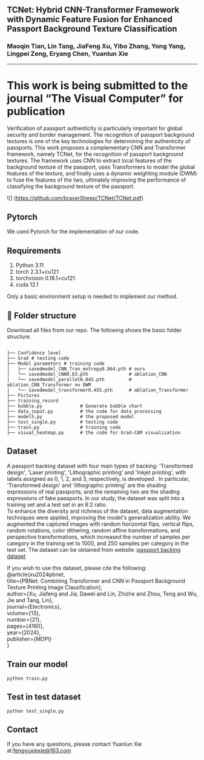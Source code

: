 ## TCNet: Hybrid CNN-Transformer Framework with Dynamic Feature Fusion for Enhanced Passport Background Texture Classification
### Maoqin Tian, Lin Tang, JiaFeng Xu, Yibo Zhang, Yong Yang, Lingpei Zeng, Eryang Chen, Yuanlun Xie
---
This work is being submitted to the journal “The Visual Computer” for publication
===
Verification of passport authenticity is particularly important for global security and border management. The recognition of passport background textures is one of the key technologies for determining the authenticity of passports. This work proposes a complementary CNN and Transformer framework, namely TCNet, for the recognition of passport background textures. The framework uses CNN to extract local features of the background texture of the passport, uses Transformers to model the global features of the texture, and finally uses a dynamic weighting module (DWM) to fuse the features of the two, ultimately improving the performance of classifying the background texture of the passport.

![]
(https://github.com/braverSheep/TCNet/TCNet.pdf)

## Pytorch
We used Pytorch for the implementation of our code.

## Requirements
1. Python 3.11
2. torch 2.3.1+cu121
3. torchvision 0.18.1+cu121
4. cuda 12.1

Only a basic environment setup is needed to implement our method.

## 📁 Folder structure

Download all files from our repo. The following shows the basic folder structure.

```text

├── Confidence level
├── Grad # testing code
├── Model parameters # training code
│   ├── savedmodel_CNN_Tran_entropy0.864.pth # ours
│   └── savedmodel_CNN0.83.pth               # ablation_CNN
|   └── savedmodel_parallel0.845.pth         # ablation_CNN_Transformer no DWM
|   └── savedmodel_transformer0.455.pth      # ablation_Transformer
├── Pictures               
├── training_record
├── bubble.py              # Generate bubble chart
├── data_input.py          # the code for data processing
├── model5.py              # the proposed model
├── test_single.py         # testing code
├── train.py               # training code
├── visual_heatmap.py      # the code for Grad-CAM visualization

```


## Dataset
A passport backing dataset with four main types of backing: 'Transformed design', 'Laser printing', 'Lithographic printing' and 'Inkjet printing', with labels assigned as 0, 1, 2, and 3, respectively, is developed . In particular, 'Transformed design' and 'lithographic printing' are the shading expressions of real passports, and the remaining two are the shading expressions of fake passports. In our study, the dataset was split into a training set and a test set in an 8:2 ratio. <br>
To enhance the diversity and richness of the dataset, data augmentation techniques were applied, improving the model's generalization ability. We augmented the captured images with random horizontal flips, vertical flips, random rotations, color dithering, random affine transformations, and perspective transformations, which increased the number of samples per category in the training set to 1000, and 250 samples per category in the test set. The dataset can be obtained from website :[passport backing dataset](https://pan.baidu.com/s/1pBBza-5w_56DTDZlO3sATQ?pwd=ufxt) <br>

If you wish to use this dataset, please cite the following:<br>
@article{xu2024pbnet,<br>
  title={PBNet: Combining Transformer and CNN in Passport Background Texture Printing Image Classification},<br>
  author={Xu, Jiafeng and Jia, Dawei and Lin, Zhizhe and Zhou, Teng and Wu, Jie and Tang, Lin},<br>
  journal={Electronics},<br>
  volume={13},<br>
  number={21},<br>
  pages={4160},<br>
  year={2024},<br>
  publisher={MDPI}<br>
}

## Train our model
```text
python train.py  
```

## Test in test dataset
```text
python test_single.py
```

## Contact
If you have any questions, please contact Yuanlun Xie at:[fengyuxiexie@163.com](fengyuxiexie@163.com)
